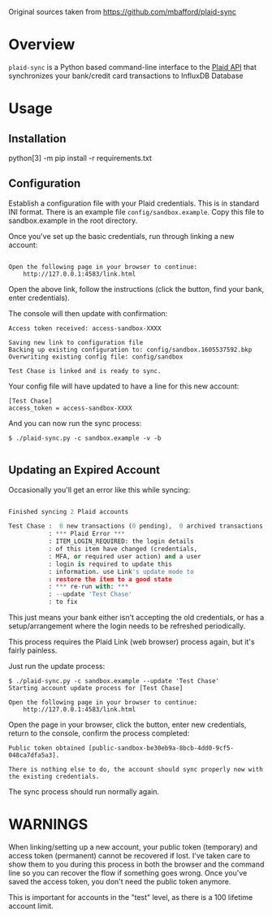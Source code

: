 
Original sources taken from https://github.com/mbafford/plaid-sync

# Overview

`plaid-sync` is a Python based command-line interface to the [Plaid API](https://plaid.com/docs/api/) that synchronizes your bank/credit card transactions to InfluxDB Database

# Usage

## Installation

python[3] -m pip install -r requirements.txt

## Configuration

Establish a configuration file with your Plaid credentials. This is in standard INI format. There is an example file `config/sandbox.example`. Copy this file to sandbox.example in the root directory.

Once you've set up the basic credentials, run through linking a new account:

```$ python[3] plaid-sync.py -c sandbox.example --link 'Test Chase'

Open the following page in your browser to continue:
    http://127.0.0.1:4583/link.html
```

Open the above link, follow the instructions (click the button, find your bank, enter credentials).

The console will then update with confirmation:

```Public token obtained [public-sandbox-XXXX]. Exchanging for access token.
Access token received: access-sandbox-XXXX

Saving new link to configuration file
Backing up existing configuration to: config/sandbox.1605537592.bkp
Overwriting existing config file: config/sandbox

Test Chase is linked and is ready to sync.
```

Your config file will have updated to have a line for this new account:

```
[Test Chase]
access_token = access-sandbox-XXXX
```

And you can now run the sync process:

```
$ ./plaid-sync.py -c sandbox.example -v -b
                                                                                       
```

## Updating an Expired Account

Occasionally you'll get an error like this while syncing:

```./plaid-sync.py -c sandbox.example                    

Finished syncing 2 Plaid accounts

Test Chase :  0 new transactions (0 pending),  0 archived transactions over 0 accounts
           : *** Plaid Error ***
           : ITEM_LOGIN_REQUIRED: the login details
           : of this item have changed (credentials,
           : MFA, or required user action) and a user
           : login is required to update this
           : information. use Link's update mode to
           : restore the item to a good state
           : *** re-run with: ***
           : --update 'Test Chase'
           : to fix
```

This just means your bank either isn't accepting the old credentials, or has a setup/arrangement where the login needs to be refreshed periodically. 

This process requires the Plaid Link (web browser) process again, but it's fairly painless. 

Just run the update process:

```
$ ./plaid-sync.py -c sandbox.example --update 'Test Chase'
Starting account update process for [Test Chase]

Open the following page in your browser to continue:
    http://127.0.0.1:4583/link.html
```

Open the page in your browser, click the button, enter new credentials, return to the console, confirm the process completed:

```
Public token obtained [public-sandbox-be30eb9a-8bcb-4dd0-9cf5-048ca7dfa5a3].

There is nothing else to do, the account should sync properly now with the existing credentials.
```

The sync process should run normally again.

# WARNINGS

When linking/setting up a new account, your public token (temporary) and access token (permanent) cannot be recovered if lost. I've taken care to show them to you during this process in both the browser and the command line so you can recover the flow if 
something goes wrong. Once you've saved the access token, you don't need the public token anymore.

This is important for accounts in the "test" level, as there is a 100 lifetime account limit.

